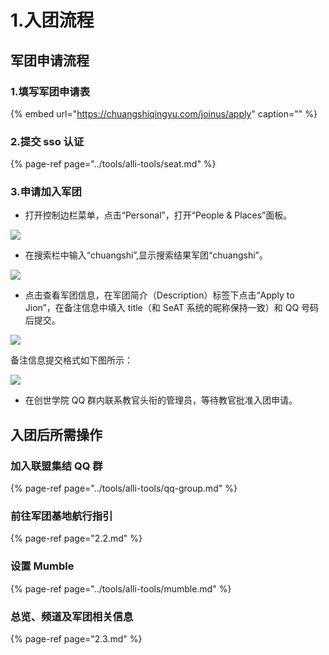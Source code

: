 # 1.入团流程

## 军团申请流程

### 1.填写军团申请表

{% embed url="https://chuangshiqingyu.com/joinus/apply" caption="" %}

### 2.提交 sso 认证

{% page-ref page="../tools/alli-tools/seat.md" %}

### 3.申请加入军团

* 打开控制边栏菜单，点击“Personal”，打开“People & Places”面板。

![](https://github.com/YunYuyuko/Fored/tree/8d1cf07bcc7d93b307afa258f4bd500fa6959b9f/.gitbook/assets/1583815953760-69789ea98a0ae809.png)

* 在搜索栏中输入“chuangshi”,显示搜索结果军团“chuangshi”。

![](https://github.com/YunYuyuko/Fored/tree/8d1cf07bcc7d93b307afa258f4bd500fa6959b9f/.gitbook/assets/1583815953761-ad2c266ad6c6c173.png)

* 点击查看军团信息，在军团简介（Description）标签下点击“Apply to Jion”，在备注信息中填入 title（和 SeAT 系统的昵称保持一致）和 QQ 号码后提交。

![](https://github.com/YunYuyuko/Fored/tree/8d1cf07bcc7d93b307afa258f4bd500fa6959b9f/.gitbook/assets/1583815953761-b964cdafc1a60513%20%281%29.png)

备注信息提交格式如下图所示：

![](https://github.com/YunYuyuko/Fored/tree/8d1cf07bcc7d93b307afa258f4bd500fa6959b9f/.gitbook/assets/image%20%282%29%20%281%29.png)

* 在创世学院 QQ 群内联系教官头衔的管理员，等待教官批准入团申请。

## 入团后所需操作

### 加入联盟集结 QQ 群

{% page-ref page="../tools/alli-tools/qq-group.md" %}

### 前往军团基地航行指引

{% page-ref page="2.2.md" %}

### 设置 Mumble

{% page-ref page="../tools/alli-tools/mumble.md" %}

### 总览、频道及军团相关信息

{% page-ref page="2.3.md" %}

